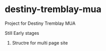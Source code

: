# destiny-tremblay-mua
Project for Destiny Tremblay MUA


Still Early stages
1) Structre for multi page site
